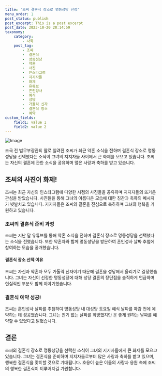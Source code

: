 ```yaml
---
title: '조씨 결혼식 장소로 명동성당 선정'
menu_order: 1
post_status: publish
post_excerpt: This is a post excerpt
post_date: 2023-10-20 20:14:59
taxonomy:
    category:
        - 사회
    post_tag:
        - 조씨
        -  결혼식
        -  명동성당
        -  약혼
        -  사진
        -  인스타그램
        -  지지자들
        -  화제
        -  유튜브
        -  혼인성사
        -  예식
        -  성당
        -  가톨릭 신자
        -  결혼식 장소
        -  예약
custom_fields:
    field1: value 1
    field2: value 2
---
```


![Image](https://imgnews.pstatic.net/image/009/2024/02/07/0005255800_001_20240207103301017.jpg?type=w647)


조국 전 법무부장관의 딸로 알려진 조씨가 최근 약혼 소식을 전하며 결혼식 장소로 명동성당을 선택했다는 소식이 그녀의 지지자들 사이에서 큰 화제를 모으고 있습니다. 조씨는 자신의 결혼에 관한 소식을 공유하며 많은 사랑과 축하를 받고 있습니다. 

## 조씨의 사진이 화제!

조씨는 최근 자신의 인스타그램에 다양한 시점의 사진들을 공유하며 지지자들의 뜨거운 관심을 받았습니다. 사진들을 통해 그녀의 아름다운 모습에 대한 칭찬과 축하의 메시지가 빗발치고 있습니다. 지지자들은 조씨의 결혼을 진심으로 축하하며 그녀의 행복을 기원하고 있습니다.

### 조씨의 결혼식 준비 과정

조씨는 지난 달 유튜브를 통해 약혼 소식을 전하며 결혼식 장소로 명동성당을 선택했다는 소식을 전했습니다. 또한 약혼자와 함께 명동성당을 방문하여 혼인성사 날짜 추첨에 참여하는 모습을 공개했습니다. 

#### 결혼식 장소 선택 이유

조씨는 자신과 약혼자 모두 가톨릭 신자이기 때문에 결혼을 성당에서 올리기로 결정했습니다. 그녀는 자신이 선정한 명동성당에 대해 성당 결혼의 장단점을 솔직하게 언급하며 현실적인 부분도 함께 이야기했습니다.

### 결혼식 예약 성공!

조씨는 혼인성사 날짜를 추첨하여 명동성당 내 대성당 토요일 예식 날짜를 마감 전에 예약하는 데 성공했습니다. 그녀는 인기 없는 날짜를 희망했지만 운 좋게 원하는 날짜를 예약할 수 있었다고 밝혔습니다.

## 결론

조씨의 결혼식 장소로 명동성당을 선택한 소식이 그녀의 지지자들에게 큰 화제를 모으고 있습니다. 그녀는 결혼식을 준비하며 지지자들로부터 많은 사랑과 축하를 받고 있으며, 행복한 결혼식을 맞이할 것으로 기대됩니다. 호응이 높은 이들의 사랑과 응원 속에 조씨의 행복한 결혼식이 이루어지길 기원합니다.
